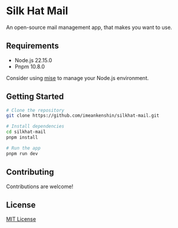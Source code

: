 # Silk Hat Mail

An open-source mail management app, that makes you want to use.

## Requirements

- Node.js 22.15.0
- Pnpm 10.8.0

Consider using [mise](https://mise.jdx.dev/getting-started.html) to manage your Node.js environment.

## Getting Started

```bash
# Clone the repository
git clone https://github.com/imeankenshin/silkhat-mail.git

# Install dependencies
cd silkhat-mail
pnpm install

# Run the app
pnpm run dev
```

## Contributing

Contributions are welcome!

## License

[MIT License](./LICENSE)
